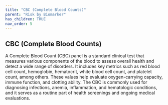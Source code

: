 ```yaml
---
title: "CBC (Complete Blood Counts)"
parent: "Risk by Biomarker"
has_children: TRUE
nav_order: 5
---
```



## CBC (Complete Blood Counts)


A Complete Blood Count (CBC) panel is a standard clinical test that measures various components of the blood to assess overall health and detect a wide range of disorders. It includes key metrics such as red blood cell count, hemoglobin, hematocrit, white blood cell count, and platelet count, among others. These values help evaluate oxygen-carrying capacity, immune function, and clotting ability. The CBC is commonly used for diagnosing infections, anemia, inflammation, and hematologic conditions, and it serves as a routine part of health screenings and ongoing medical evaluations.


